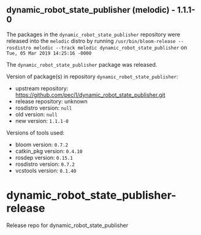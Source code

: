 ## dynamic_robot_state_publisher (melodic) - 1.1.1-0

The packages in the `dynamic_robot_state_publisher` repository were released into the `melodic` distro by running `/usr/bin/bloom-release --rosdistro melodic --track melodic dynamic_robot_state_publisher` on `Tue, 05 Mar 2019 14:25:16 -0000`

The `dynamic_robot_state_publisher` package was released.

Version of package(s) in repository `dynamic_robot_state_publisher`:

- upstream repository: https://github.com/peci1/dynamic_robot_state_publisher.git
- release repository: unknown
- rosdistro version: `null`
- old version: `null`
- new version: `1.1.1-0`

Versions of tools used:

- bloom version: `0.7.2`
- catkin_pkg version: `0.4.10`
- rosdep version: `0.15.1`
- rosdistro version: `0.7.2`
- vcstools version: `0.1.40`


# dynamic_robot_state_publisher-release
Release repo for dynamic_robot_state_publisher
